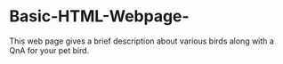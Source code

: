 # Basic-HTML-Webpage-
This web page gives a brief description about various birds along with a QnA for your pet bird.
